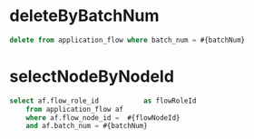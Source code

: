 deleteByBatchNum
===
```sql
delete from application_flow where batch_num = #{batchNum}
```

selectNodeByNodeId
===
```sql
select af.flow_role_id           as flowRoleId
    from application_flow af
    where af.flow_node_id =  #{flowNodeId}
    and af.batch_num = #{batchNum}
```